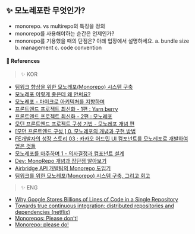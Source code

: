 ## ✨ 모노레포란 무엇인가?

- monorepo. vs multirepo의 특징을 정의
- monorepo를 사용해야하는 순간은 언제인가?
- monorepo를 기용했을 때의 단점은? 아래 입장에서 설명하세요.
  a. bundle size
  b. management
  c. code convention

#### 🔎 References

> ✨ KOR

- [팀워크 향상을 위한 모노레포(Monorepo) 시스템 구축](https://blog.mathpresso.com/팀워크-향상을-위한-모노레포-monorepo-시스템-구축-3ae1b0112f1b)
- [모노레포 이렇게 좋은데 왜 안써요?](https://medium.com/musinsa-tech/journey-of-a-frontend-monorepo-8f5480b80661)
- [모노레포 - 마이크로 아키텍처를 지향하며](https://green-labs.github.io/monorepo-microfrontend)
- [프론트엔드 프로젝트 최신화 - 1편 : Yarn berry](https://channel.io/ko/blog/frontend_yarnberry)
- [프론트엔드 프로젝트 최신화 - 2편 : 모노레포](https://channel.io/ko/blog/monorepo-in-operation)
- [모던 프론트엔드 프로젝트 구성 기법 - 모노레포 개념 편](https://d2.naver.com/helloworld/0923884)
- [[모던 프론트엔드 구성 ] 0. 모노레포의 개념과 구현 방법](https://spookyjelly.tistory.com/80)
- [FE개발자의 성장 스토리 03 : 카카오 어드민 UI 컴포넌트를 모노레포로 개발하여 얻은 것들](https://tech.kakao.com/2020/12/03/frontend-growth-03/)
- [모노레포를 마주하며 1 - 의사결정과 컴포넌트 설계](https://devlog.juntae.kim/post/as-I-face-the-monorepo-1)
- [Dev: MonoRepo 개념과 장단점 알아보기](https://medium.com/hcleedev/dev-monorepo-%EA%B0%9C%EB%85%90-%EC%95%8C%EC%95%84%EB%B3%B4%EA%B8%B0-33fd3ce2b767)
- [Airbridge API 개발팀의 Monorepo 도입기](https://engineering.ab180.co/stories/airbridge-api-monorepo)
- [팀워크를 위한 모노레포(Monorepo) 시스템 구축, 그리고 회고](https://helloinyong.tistory.com/334)

> ✨ ENG

- [Why Google Stores Billions of Lines of Code in a Single Repository](https://cacm.acm.org/magazines/2016/7/204032-why-google-stores-billions-of-lines-of-code-in-a-single-repository/fulltext)
- [Towards true continuous integration: distributed repositories and dependencies (netflix)](https://netflixtechblog.com/towards-true-continuous-integration-distributed-repositories-and-dependencies-2a2e3108c051)
- [Monorepos: Please don’t!](https://medium.com/@mattklein123/monorepos-please-dont-e9a279be011b)
- [Monorepo: please do!](https://medium.com/@adamhjk/monorepo-please-do-3657e08a4b70)
